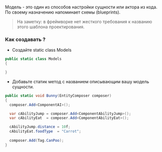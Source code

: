 Модель - это один из способов настройки сущности или актора из кода. По своему назначению напоминает схемы (blueprints).
> На заметку: в фреймворке нет жесткого требования к названию этого шаблона проектирования.

### Как создавать ?

* Создайте static class Models

```csharp
public static class Models
{

}
```
* Добавьте статик метод с названием описывающим вашу модель сущности.

```csharp
public static void Bunny(EntityComposer composer)
{
  composer.Add<ComponentAI>();

  var cAbilityJump = composer.Add<ComponentAbilityJump>();
  var cAbilityEat  = composer.Add<ComponentAbilityEat>();

  cAbilityJump.distance = 10f;
  cAbilityEat.foodType  = "Carrot";
	 
  composer.Add(Tag.CanPoo);
}
```